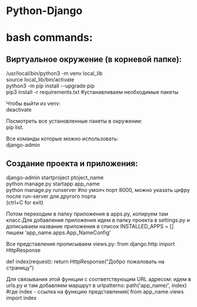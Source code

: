 # Python-Django

# bash commands:  
## Виртуальное окружение (в корневой папке):  
/usr/local/bin/python3 -m venv local_lib  
source local_lib/bin/activate  
python3 -m pip install --upgrade pip  
pip3 install -r requirements.txt  #устанавливаем необходимые пакеты  

Чтобы выйти из  venv:  
deactivate  
   
 Посмотреть все установленные пакеты в окружении:  
 pip list. 
 
Все команды которые можно использовать:  
django-admin

## Создание проекта и приложения:   
django-admin startproject ptoject_name  
python manage.py startapp app_name  
python manage.py runserver #по умолч порт 8000, можно указать цифру после run-server для другого порта  
(ctrl+C  for exit)  


Потом переходим в папку приложения в apps.py,  копируем там класс.Для добавления приложения идем в папку проекта в settings.py и дописываем название приложения в список INSTALLED_APPS = [] пишем 'app_name.apps.App_NameConfig'

Все представления прописываем views.py:
from django.http import HttpResponse

def index(request):
 return HttpResponse("Добро пожаловать на страницу")

Для связывания этой функции с соответствующим URL адресом: идем в urls.py и там добавляем маршрут в urlpatterns:
path('app_name/', index)    #где index - ссылка на функцию представления( from app_name.views import index
 
  

